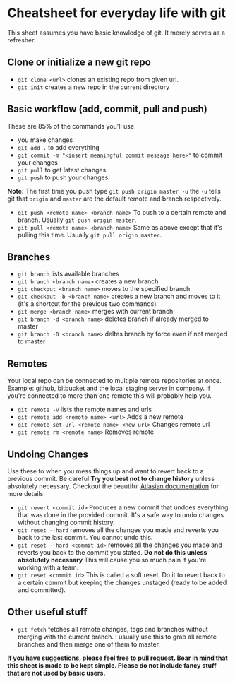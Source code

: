 # Cheatsheet for everyday life with git
This sheet assumes you have basic knowledge of git. It merely serves as a refresher. 

## Clone or initialize a new git repo
* `git clone <url>` clones an existing repo from given url.
* `git init` creates a new repo in the current directory

## Basic workflow (add, commit, pull and push)
These are 85% of the commands you'll use
* you make changes
* `git add .` to add everything
* `git commit -m "<insert meaningful commit message here>"` to commit your changes
* `git pull` to get latest changes
* `git push` to push your changes

**Note:** The first time you push type `git push origin master -u` the `-u` tells git that `origin` and `master` are the default remote and branch respectively.

* `git push <remote name> <branch name>` To push to a certain remote and branch. Usually `git push origin master`.
* `git pull <remote name> <branch name>` Same as above except that it's pulling this time. Usually `git pull origin master`.

## Branches
* `git branch` lists available branches
* `git branch <branch name>` creates a new branch
* `git checkout <branch name>` moves to the specified branch
* `git checkout -b <branch name>` creates a new branch and moves to it (it's a shortcut for the previous two commands)
* `git merge <branch name>` merges <branch name> with current branch
* `git branch -d <branch name>` deletes branch if already merged to master
* `git branch -D <branch name>` deltes branch by force even if not merged to master

## Remotes
Your local repo can be connected to multiple remote repositories at once. Example: github, bitbucket and the local staging server in company. If you're connected to more than one remote this will probably help you.
* `git remote -v` lists the remote names and urls
* `git remote add <remote name> <url>` Adds a new remote
* `git remote set-url <remote name> <new url>` Changes remote url
* `git remote rm <remote name>` Removes remote

## Undoing Changes
Use these to when you mess things up and want to revert back to a previous commit. Be careful **Try you best not to change history** unless absolutely necessary. Checkout the beautiful [Atlasian documentation](https://www.atlassian.com/git/tutorials/undoing-changes) for more details.
* `git revert <commit id>` Produces a new commit that undoes everything that was done in the provided commit. It's a safe way to undo changes without changing commit history.
* `git reset --hard` removes all the changes you made and reverts you back to the last commit. You cannot undo this.
* `git reset --hard <commit id>` removes all the changes you made and reverts you back to the commit you stated. **Do not do this unless absolutely necessary** This will cause you so much pain if you're working with a team.
* `git reset <commit id>` This is called a soft reset. Do it to revert back to a certain commit but keeping the changes unstaged (ready to be added and committed).

## Other useful stuff
* `git fetch` fetches all remote changes, tags and branches without merging with the current branch.
I usually use this to grab all remote branches and then merge one of them to master.

**If you have suggestions, please feel free to pull request. Bear in mind that this sheet is made to be kept simple. Please do not include fancy stuff that are not used by basic users.**
